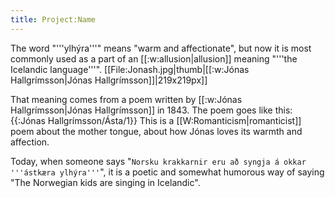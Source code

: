 ```yaml
---
title: Project:Name
---
```


The word "'''ylhýra'''" means "warm and affectionate", but now it is most commonly used as a part of an [[:w:allusion|allusion]] meaning "'''the Icelandic language'''".
[[File:Jonash.jpg|thumb|[[:w:Jónas Hallgrímsson|Jónas Hallgrímsson]]|219x219px]]

That meaning comes from a poem written by [[:w:Jónas Hallgrímsson|Jónas Hallgrímsson]] in 1843. The poem goes like this:
{{:Jónas Hallgrímsson/Ásta/1}}
This is a [[W:Romanticism|romanticist]] poem about the mother tongue, about how Jónas loves its warmth and affection.

Today, when someone says "`Norsku krakkarnir eru að syngja á okkar '''ástkæra ylhýra'''`", it is a poetic and somewhat humorous way of saying "The Norwegian kids are singing in Icelandic".

<!--{{public domain}}-->